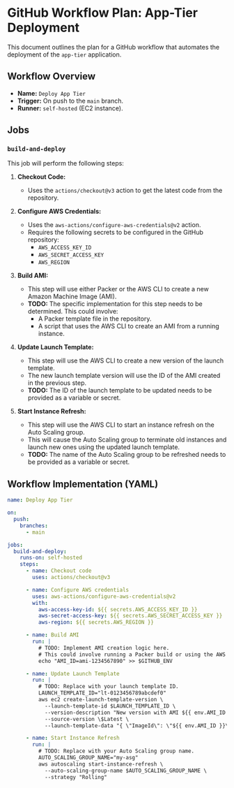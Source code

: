 # GitHub Workflow Plan: App-Tier Deployment

This document outlines the plan for a GitHub workflow that automates the deployment of the `app-tier` application.

## Workflow Overview

- **Name:** `Deploy App Tier`
- **Trigger:** On push to the `main` branch.
- **Runner:** `self-hosted` (EC2 instance).

## Jobs

### `build-and-deploy`

This job will perform the following steps:

1.  **Checkout Code:**
    - Uses the `actions/checkout@v3` action to get the latest code from the repository.

2.  **Configure AWS Credentials:**
    - Uses the `aws-actions/configure-aws-credentials@v2` action.
    - Requires the following secrets to be configured in the GitHub repository:
        - `AWS_ACCESS_KEY_ID`
        - `AWS_SECRET_ACCESS_KEY`
        - `AWS_REGION`

3.  **Build AMI:**
    - This step will use either Packer or the AWS CLI to create a new Amazon Machine Image (AMI).
    - **TODO:** The specific implementation for this step needs to be determined. This could involve:
        - A Packer template file in the repository.
        - A script that uses the AWS CLI to create an AMI from a running instance.

4.  **Update Launch Template:**
    - This step will use the AWS CLI to create a new version of the launch template.
    - The new launch template version will use the ID of the AMI created in the previous step.
    - **TODO:** The ID of the launch template to be updated needs to be provided as a variable or secret.

5.  **Start Instance Refresh:**
    - This step will use the AWS CLI to start an instance refresh on the Auto Scaling group.
    - This will cause the Auto Scaling group to terminate old instances and launch new ones using the updated launch template.
    - **TODO:** The name of the Auto Scaling group to be refreshed needs to be provided as a variable or secret.

## Workflow Implementation (YAML)

```yaml
name: Deploy App Tier

on:
  push:
    branches:
      - main

jobs:
  build-and-deploy:
    runs-on: self-hosted
    steps:
      - name: Checkout code
        uses: actions/checkout@v3

      - name: Configure AWS credentials
        uses: aws-actions/configure-aws-credentials@v2
        with:
          aws-access-key-id: ${{ secrets.AWS_ACCESS_KEY_ID }}
          aws-secret-access-key: ${{ secrets.AWS_SECRET_ACCESS_KEY }}
          aws-region: ${{ secrets.AWS_REGION }}

      - name: Build AMI
        run: |
          # TODO: Implement AMI creation logic here.
          # This could involve running a Packer build or using the AWS CLI.
          echo "AMI_ID=ami-1234567890" >> $GITHUB_ENV

      - name: Update Launch Template
        run: |
          # TODO: Replace with your launch template ID.
          LAUNCH_TEMPLATE_ID="lt-0123456789abcdef0"
          aws ec2 create-launch-template-version \
            --launch-template-id $LAUNCH_TEMPLATE_ID \
            --version-description "New version with AMI ${{ env.AMI_ID }}" \
            --source-version \$Latest \
            --launch-template-data "{ \"ImageId\": \"${{ env.AMI_ID }}\" }"

      - name: Start Instance Refresh
        run: |
          # TODO: Replace with your Auto Scaling group name.
          AUTO_SCALING_GROUP_NAME="my-asg"
          aws autoscaling start-instance-refresh \
            --auto-scaling-group-name $AUTO_SCALING_GROUP_NAME \
            --strategy "Rolling"
```
